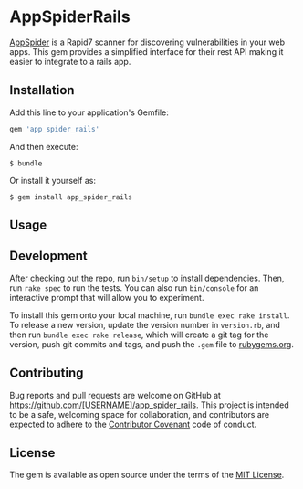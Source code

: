 # AppSpiderRails

[AppSpider](https://www.rapid7.com/products/appspider/) is a Rapid7 scanner for discovering vulnerabilities in your web apps.  This gem provides a simplified
interface for their rest API making it easier to integrate to a rails app.


## Installation

Add this line to your application's Gemfile:

```ruby
gem 'app_spider_rails'
```

And then execute:

    $ bundle

Or install it yourself as:

    $ gem install app_spider_rails

## Usage


## Development

After checking out the repo, run `bin/setup` to install dependencies. Then, run `rake spec` to run the tests. You can also run `bin/console` for an interactive prompt that will allow you to experiment.

To install this gem onto your local machine, run `bundle exec rake install`. To release a new version, update the version number in `version.rb`, and then run `bundle exec rake release`, which will create a git tag for the version, push git commits and tags, and push the `.gem` file to [rubygems.org](https://rubygems.org).

## Contributing

Bug reports and pull requests are welcome on GitHub at https://github.com/[USERNAME]/app_spider_rails. This project is intended to be a safe, welcoming space for collaboration, and contributors are expected to adhere to the [Contributor Covenant](http://contributor-covenant.org) code of conduct.


## License

The gem is available as open source under the terms of the [MIT License](http://opensource.org/licenses/MIT).

